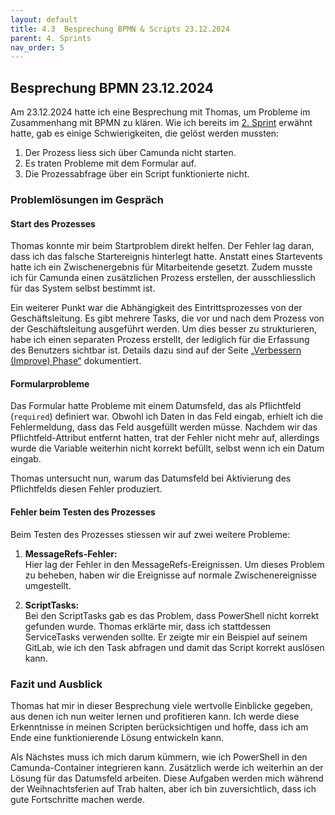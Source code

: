 ```yaml
---
layout: default
title: 4.3  Besprechung BPMN & Scripts 23.12.2024
parent: 4. Sprints
nav_order: 5
---
```


## Besprechung BPMN 23.12.2024

Am 23.12.2024 hatte ich eine Besprechung mit Thomas, um Probleme im Zusammenhang mit BPMN zu klären. Wie ich bereits im [2. Sprint](./sprint2_13-12-2024.md) erwähnt hatte, gab es einige Schwierigkeiten, die gelöst werden mussten:

1. Der Prozess liess sich über Camunda nicht starten.
2. Es traten Probleme mit dem Formular auf.
3. Die Prozessabfrage über ein Script funktionierte nicht.

### Problemlösungen im Gespräch

#### Start des Prozesses

Thomas konnte mir beim Startproblem direkt helfen. Der Fehler lag daran, dass ich das falsche Startereignis hinterlegt hatte. Anstatt eines Startevents hatte ich ein Zwischenergebnis für Mitarbeitende gesetzt. Zudem musste ich für Camunda einen zusätzlichen Prozess erstellen, der ausschliesslich für das System selbst bestimmt ist.

Ein weiterer Punkt war die Abhängigkeit des Eintrittsprozesses von der Geschäftsleitung. Es gibt mehrere Tasks, die vor und nach dem Prozess von der Geschäftsleitung ausgeführt werden. Um dies besser zu strukturieren, habe ich einen separaten Prozess erstellt, der lediglich für die Erfassung des Benutzers sichtbar ist. Details dazu sind auf der Seite [„Verbessern (Improve) Phase“](../Hauptteil/35_verbessern.md) dokumentiert.

#### Formularprobleme

Das Formular hatte Probleme mit einem Datumsfeld, das als Pflichtfeld (`required`) definiert war. Obwohl ich Daten in das Feld eingab, erhielt ich die Fehlermeldung, dass das Feld ausgefüllt werden müsse. Nachdem wir das Pflichtfeld-Attribut entfernt hatten, trat der Fehler nicht mehr auf, allerdings wurde die Variable weiterhin nicht korrekt befüllt, selbst wenn ich ein Datum eingab.

Thomas untersucht nun, warum das Datumsfeld bei Aktivierung des Pflichtfelds diesen Fehler produziert.

#### Fehler beim Testen des Prozesses

Beim Testen des Prozesses stiessen wir auf zwei weitere Probleme:

1. **MessageRefs-Fehler:**  
    Hier lag der Fehler in den MessageRefs-Ereignissen. Um dieses Problem zu beheben, haben wir die Ereignisse auf normale Zwischenereignisse umgestellt.
    
2. **ScriptTasks:**  
    Bei den ScriptTasks gab es das Problem, dass PowerShell nicht korrekt gefunden wurde. Thomas erklärte mir, dass ich stattdessen ServiceTasks verwenden sollte. Er zeigte mir ein Beispiel auf seinem GitLab, wie ich den Task abfragen und damit das Script korrekt auslösen kann.
    

### Fazit und Ausblick

Thomas hat mir in dieser Besprechung viele wertvolle Einblicke gegeben, aus denen ich nun weiter lernen und profitieren kann. Ich werde diese Erkenntnisse in meinen Scripten berücksichtigen und hoffe, dass ich am Ende eine funktionierende Lösung entwickeln kann.

Als Nächstes muss ich mich darum kümmern, wie ich PowerShell in den Camunda-Container integrieren kann. Zusätzlich werde ich weiterhin an der Lösung für das Datumsfeld arbeiten. Diese Aufgaben werden mich während der Weihnachtsferien auf Trab halten, aber ich bin zuversichtlich, dass ich gute Fortschritte machen werde.
